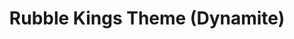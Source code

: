 ---
title: Rubble Kings Theme (Dynamite)
slug: rubble-kings-theme-dynamite
artist: Run The Jewels
youtube: LJDxfvx9R6c
position: 12
---
